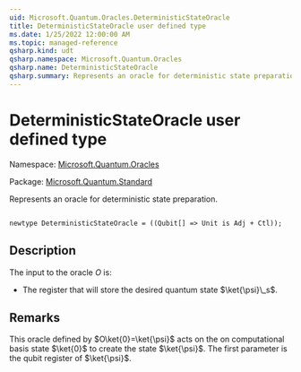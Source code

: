 ```yaml
---
uid: Microsoft.Quantum.Oracles.DeterministicStateOracle
title: DeterministicStateOracle user defined type
ms.date: 1/25/2022 12:00:00 AM
ms.topic: managed-reference
qsharp.kind: udt
qsharp.namespace: Microsoft.Quantum.Oracles
qsharp.name: DeterministicStateOracle
qsharp.summary: Represents an oracle for deterministic state preparation.
---
```


# DeterministicStateOracle user defined type

Namespace: [Microsoft.Quantum.Oracles](xref:Microsoft.Quantum.Oracles)

Package: [Microsoft.Quantum.Standard](https://nuget.org/packages/Microsoft.Quantum.Standard)


Represents an oracle for deterministic state preparation.

```qsharp

newtype DeterministicStateOracle = ((Qubit[] => Unit is Adj + Ctl));
```



## Description

The input to the oracle $O$ is:- The register that will store the desired quantum state $\ket{\psi}\_s$.

## Remarks

This oracle defined by $O\ket{0}=\ket{\psi}$ acts on the on computational basis state $\ket{0}$ to create the state $\ket{\psi}$.The first parameter is the qubit register of $\ket{\psi}$.